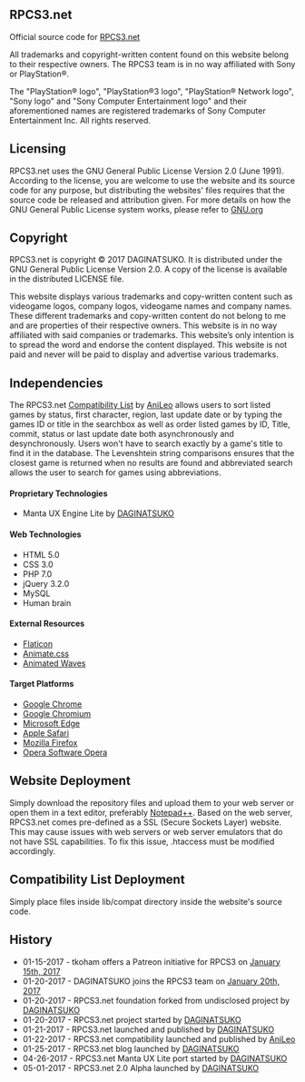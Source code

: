 ## RPCS3.net
Official source code for [RPCS3.net](https://rpcs3.net "RPCS3 Homepage")

All trademarks and copyright-written content found on this website belong to their respective owners. The RPCS3 team is in no way affiliated with Sony or PlayStation®. 

The "PlayStation® logo", "PlayStation®3 logo", "PlayStation® Network logo", "Sony logo" and "Sony Computer Entertainment logo" and their aforementioned names are registered trademarks of Sony Computer Entertainment Inc. All rights reserved.

## Licensing
RPCS3.net uses the GNU General Public License Version 2.0 (June 1991). According to the license, you are welcome to use the website and its source code for any purpose, but distributing the websites' files requires that the source code be released and attribution given. For more details on how the GNU General Public License system works, please refer to [GNU.org](https://GNU.org)

## Copyright
RPCS3.net is copyright © 2017 DAGINATSUKO. It is distributed under the GNU General Public License Version 2.0. A copy of the license is available in the distributed LICENSE file.

This website displays various trademarks and copy-written content such as videogame logos, company logos, videogame names and company names. These different trademarks and copy-written content do not belong to me and are properties of their respective owners. This website is in no way affiliated with said companies or trademarks. This website’s only intention is to spread the word and endorse the content displayed. This website is not paid and never will be paid to display and advertise various trademarks.

## Independencies
The RPCS3.net [Compatibility List](https://github.com/AniLeo/rpcs3-compatibility "RPCS3 Compatibility List repository") by [AniLeo](https://github.com/AniLeo "AniLeo's GitHubProfile") allows users to sort listed games by status, first character, region, last update date or by typing the games ID or title in the searchbox as well as order listed games by ID, Title, commit, status or last update date both asynchronously and desynchronously. Users won't have to search exactly by a game's title to find it in the database. The Levenshtein string comparisons ensures that the closest game is returned when no results are found and abbreviated search allows the user to search for games using abbreviations.

#### Proprietary Technologies
* Manta UX Engine Lite by [DAGINATSUKO](https://github.com/DAGINATSUKO "DAGINATSUKO's GitHub profile")

#### Web Technologies
* HTML 5.0
* CSS 3.0
* PHP 7.0
* jQuery 3.2.0
* MySQL
* Human brain

#### External Resources
* [Flaticon](http://www.flaticon.com "Flaticon")
* [Animate.css](https://daneden.github.io/animate.css "Animate.css")
* [Animated Waves](https://jsfiddle.net/loktar/M9Brh/ "Animated Waves")

#### Target Platforms
* [Google Chrome](https://www.google.com/chrome/browser/desktop/)
* [Google Chromium](https://www.chromium.org/Home)
* [Microsoft Edge](https://www.microsoft.com/en-us/windows/microsoft-edge)
* [Apple Safari](https://www.apple.com/safari/)
* [Mozilla Firefox](https://www.mozilla.org/en-US/firefox/new/)
* [Opera Software Opera](http://www.opera.com/)

## Website Deployment
Simply download the repository files and upload them to your web server or open them in a text editor, preferably [Notepad++](https://notepad-plus-plus.org/). Based on the web server, RPCS3.net comes pre-defined as a SSL (Secure Sockets Layer) website. This may cause issues with web servers or web server emulators that do not have SSL capabilities. To fix this issue, .htaccess must be modified accordingly.

## Compatibility List Deployment
Simply place files inside lib/compat directory inside the website's source code.

## History
* 01-15-2017 - tkoham offers a Patreon initiative for RPCS3 on [January 15th, 2017](https://github.com/RPCS3/rpcs3/issues/2263)
* 01-20-2017 - DAGINATSUKO joins the RPCS3 team on [January 20th, 2017](https://github.com/RPCS3/rpcs3/issues/2263)
* 01-20-2017 - RPCS3.net foundation forked from undisclosed project by [DAGINATSUKO](https://github.com/DAGINATSUKO "DAGINATSUKO's GitHub profile")
* 01-20-2017 - RPCS3.net project started by [DAGINATSUKO](https://github.com/DAGINATSUKO "DAGINATSUKO's GitHub profile")
* 01-21-2017 - RPCS3.net launched and published by [DAGINATSUKO](https://github.com/DAGINATSUKO "DAGINATSUKO's GitHub profile")
* 01-22-2017 - RPCS3.net compatibility launched and published by [AniLeo](https://github.com/AniLeo "AniLeo's GitHub profile")
* 01-25-2017 - RPCS3.net blog launched by [DAGINATSUKO](https://github.com/DAGINATSUKO "DAGINATSUKO's GitHub profile")
* 04-26-2017 - RPCS3.net Manta UX Lite port started by [DAGINATSUKO](https://github.com/DAGINATSUKO "DAGINATSUKO's GitHub profile")
* 05-01-2017 - RPCS3.net 2.0 Alpha launched by [DAGINATSUKO](https://github.com/DAGINATSUKO "DAGINATSUKO's GitHub profile")
